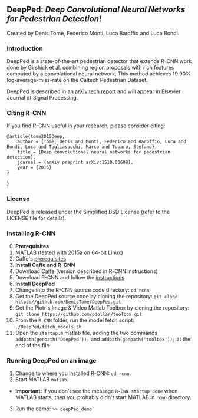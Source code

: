 ## DeepPed: *Deep Convolutional Neural Networks for Pedestrian Detection*!

Created by Denis Tomè, Federico Monti, Luca Baroffio and Luca Bondi.

### Introduction

DeepPed is a state-of-the-art pedestrian detector that extends R-CNN work done by Girshick et al. combining region proposals with rich features computed by a convolutional neural network. This method achieves 19.90% log-average-miss-rate on the Caltech Pedestrian Dataset.

DeepPed is described in an [arXiv tech report](http://arxiv.org/abs/1510.03608) and will appear in Elsevier Journal of Signal Processing.

### Citing R-CNN

If you find R-CNN useful in your research, please consider citing:

    @article{tome2015Deep,
        author = {Tomè, Denis and Monti, Federico and Baroffio, Luca and Bondi, Luca and Tagliasacchi, Marco and Tubaro, Stefano},
        title = {Deep convolutional neural networks for pedestrian detection},
        journal = {arXiv preprint arXiv:1510.03608},
        year = {2015}
    }
}

### License

DeepPed is released under the Simplified BSD License (refer to the
LICENSE file for details).

### Installing R-CNN

0. **Prerequisites** 
  0. MATLAB (tested with 2015a on 64-bit Linux)
  0. Caffe's [prerequisites](http://caffe.berkeleyvision.org/installation.html#prequequisites)
0. **Install Caffe and R-CNN**
  0. Download [Caffe](https://github.com/BVLC/caffe) (version described in R-CNN instructions)
  0. Download R-CNN and follow the [instructions](http://github.com/rbgirshick/rcnn)
0. **Install DeepPed**
  0. Change into the R-CNN source code directory: `cd rcnn`
  0. Get the DeepPed source code by cloning the repository: `git clone https://github.com/DenisTome/DeepPed.git`
  0. Get the Piotr's Image & Video Matlab Toolbox by cloning the repository: `git clone https://github.com/pdollar/toolbox.git`
  0. From the `R-CNN` folder, run the model fetch script: `./DeepPed/fetch_models.sh`. 
  0. Open the `startup.m` matlab file, adding the two commands `addpath(genpath('DeepPed'));` and `addpath(genpath('toolbox'));` at the end of the file.

### Running DeepPed on an image

1. Change to where you installed R-CNN: `cd rcnn`. 
2. Start MATLAB `matlab`.
  * **Important:** if you don't see the message `R-CNN startup done` when MATLAB starts, then you probably didn't start MATLAB in `rcnn` directory.
3. Run the demo: `>> deepPed_demo`
